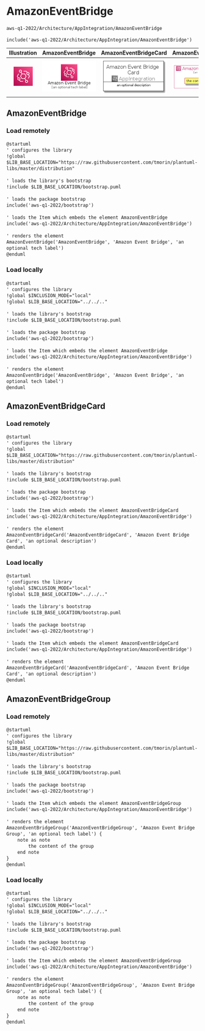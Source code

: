 # AmazonEventBridge


```text
aws-q1-2022/Architecture/AppIntegration/AmazonEventBridge
```

```text
include('aws-q1-2022/Architecture/AppIntegration/AmazonEventBridge')
```



| Illustration | AmazonEventBridge | AmazonEventBridgeCard | AmazonEventBridgeGroup |
| :---: | :---: | :---: | :---: |
| ![illustration for Illustration](../../../aws-q1-2022/Architecture/AppIntegration/AmazonEventBridge.png) | ![illustration for AmazonEventBridge](../../../aws-q1-2022/Architecture/AppIntegration/AmazonEventBridge.Local.png) | ![illustration for AmazonEventBridgeCard](../../../aws-q1-2022/Architecture/AppIntegration/AmazonEventBridgeCard.Local.png) | ![illustration for AmazonEventBridgeGroup](../../../aws-q1-2022/Architecture/AppIntegration/AmazonEventBridgeGroup.Local.png) |




## AmazonEventBridge

### Load remotely
```plantuml
@startuml
' configures the library
!global $LIB_BASE_LOCATION="https://raw.githubusercontent.com/tmorin/plantuml-libs/master/distribution"

' loads the library's bootstrap
!include $LIB_BASE_LOCATION/bootstrap.puml

' loads the package bootstrap
include('aws-q1-2022/bootstrap')

' loads the Item which embeds the element AmazonEventBridge
include('aws-q1-2022/Architecture/AppIntegration/AmazonEventBridge')

' renders the element
AmazonEventBridge('AmazonEventBridge', 'Amazon Event Bridge', 'an optional tech label')
@enduml
```

### Load locally
```plantuml
@startuml
' configures the library
!global $INCLUSION_MODE="local"
!global $LIB_BASE_LOCATION="../../.."

' loads the library's bootstrap
!include $LIB_BASE_LOCATION/bootstrap.puml

' loads the package bootstrap
include('aws-q1-2022/bootstrap')

' loads the Item which embeds the element AmazonEventBridge
include('aws-q1-2022/Architecture/AppIntegration/AmazonEventBridge')

' renders the element
AmazonEventBridge('AmazonEventBridge', 'Amazon Event Bridge', 'an optional tech label')
@enduml
```

## AmazonEventBridgeCard

### Load remotely
```plantuml
@startuml
' configures the library
!global $LIB_BASE_LOCATION="https://raw.githubusercontent.com/tmorin/plantuml-libs/master/distribution"

' loads the library's bootstrap
!include $LIB_BASE_LOCATION/bootstrap.puml

' loads the package bootstrap
include('aws-q1-2022/bootstrap')

' loads the Item which embeds the element AmazonEventBridgeCard
include('aws-q1-2022/Architecture/AppIntegration/AmazonEventBridge')

' renders the element
AmazonEventBridgeCard('AmazonEventBridgeCard', 'Amazon Event Bridge Card', 'an optional description')
@enduml
```

### Load locally
```plantuml
@startuml
' configures the library
!global $INCLUSION_MODE="local"
!global $LIB_BASE_LOCATION="../../.."

' loads the library's bootstrap
!include $LIB_BASE_LOCATION/bootstrap.puml

' loads the package bootstrap
include('aws-q1-2022/bootstrap')

' loads the Item which embeds the element AmazonEventBridgeCard
include('aws-q1-2022/Architecture/AppIntegration/AmazonEventBridge')

' renders the element
AmazonEventBridgeCard('AmazonEventBridgeCard', 'Amazon Event Bridge Card', 'an optional description')
@enduml
```

## AmazonEventBridgeGroup

### Load remotely
```plantuml
@startuml
' configures the library
!global $LIB_BASE_LOCATION="https://raw.githubusercontent.com/tmorin/plantuml-libs/master/distribution"

' loads the library's bootstrap
!include $LIB_BASE_LOCATION/bootstrap.puml

' loads the package bootstrap
include('aws-q1-2022/bootstrap')

' loads the Item which embeds the element AmazonEventBridgeGroup
include('aws-q1-2022/Architecture/AppIntegration/AmazonEventBridge')

' renders the element
AmazonEventBridgeGroup('AmazonEventBridgeGroup', 'Amazon Event Bridge Group', 'an optional tech label') {
    note as note
        the content of the group
    end note
}
@enduml
```

### Load locally
```plantuml
@startuml
' configures the library
!global $INCLUSION_MODE="local"
!global $LIB_BASE_LOCATION="../../.."

' loads the library's bootstrap
!include $LIB_BASE_LOCATION/bootstrap.puml

' loads the package bootstrap
include('aws-q1-2022/bootstrap')

' loads the Item which embeds the element AmazonEventBridgeGroup
include('aws-q1-2022/Architecture/AppIntegration/AmazonEventBridge')

' renders the element
AmazonEventBridgeGroup('AmazonEventBridgeGroup', 'Amazon Event Bridge Group', 'an optional tech label') {
    note as note
        the content of the group
    end note
}
@enduml
```

